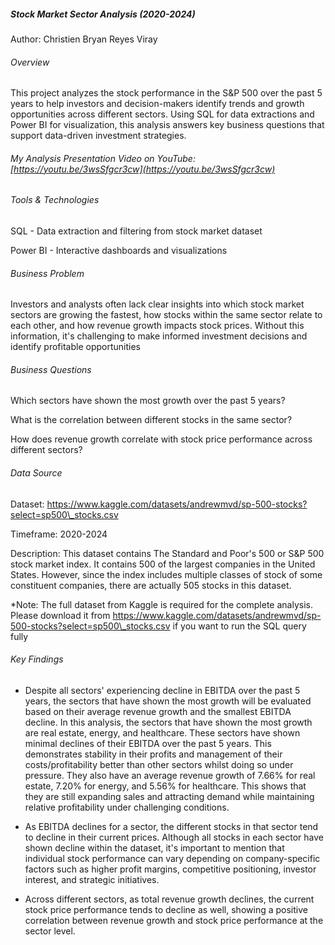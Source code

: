 ##### Stock Market Sector Analysis (2020-2024)
Author: Christien Bryan Reyes Viray


###### Overview

This project analyzes the stock performance in the S\&P 500 over the past 5 years to help investors and decision-makers identify trends and growth opportunities across different sectors. Using SQL for data extractions and Power BI for visualization, this analysis answers key business questions that support data-driven investment strategies.





###### My Analysis Presentation Video on YouTube: [https://youtu.be/3wsSfgcr3cw](https://youtu.be/3wsSfgcr3cw)





###### Tools \& Technologies

SQL - Data extraction and filtering from stock market dataset

Power BI - Interactive dashboards and visualizations





###### Business Problem

Investors and analysts often lack clear insights into which stock market sectors are growing the fastest, how stocks within the same sector relate to each other, and how revenue growth impacts stock prices. Without this information, it's challenging to make informed investment decisions and identify profitable opportunities





###### Business Questions

Which sectors have shown the most growth over the past 5 years?

What is the correlation between different stocks in the same sector?

How does revenue growth correlate with stock price performance across different sectors?





###### Data Source

Dataset: https://www.kaggle.com/datasets/andrewmvd/sp-500-stocks?select=sp500\_stocks.csv

Timeframe: 2020-2024

Description: This dataset contains The Standard and Poor's 500 or S\&P 500 stock market index. It contains 500 of the largest companies in the United States. However, since the index includes multiple classes of stock of some constituent companies, there are actually 505 stocks in this dataset.



\*Note: The full dataset from Kaggle is required for the complete analysis. Please download it from https://www.kaggle.com/datasets/andrewmvd/sp-500-stocks?select=sp500\_stocks.csv if you want to run the SQL query fully





###### Key Findings

* Despite all sectors' experiencing decline in EBITDA over the past 5 years, the sectors that have shown the most growth will be evaluated based on their average revenue growth and the smallest EBITDA decline. In this analysis, the sectors that have shown the most growth are real estate, energy, and healthcare. These sectors have shown minimal declines of their EBITDA over the past 5 years. This demonstrates stability in their profits and management of their costs/profitability better than other sectors whilst doing so under pressure. They also have an average revenue growth of 7.66% for real estate, 7.20% for energy, and 5.56% for healthcare. This shows that they are still expanding sales and attracting demand while maintaining relative profitability under challenging conditions.



* As EBITDA declines for a sector, the different stocks in that sector tend to decline in their current prices. Although all stocks in each sector have shown decline within the dataset, it's important to mention that individual stock performance can vary depending on company-specific factors such as higher profit margins, competitive positioning, investor interest, and strategic initiatives.



* Across different sectors, as total revenue growth declines, the current stock price performance tends to decline as well, showing a positive correlation between revenue growth and stock price performance at the sector level.

